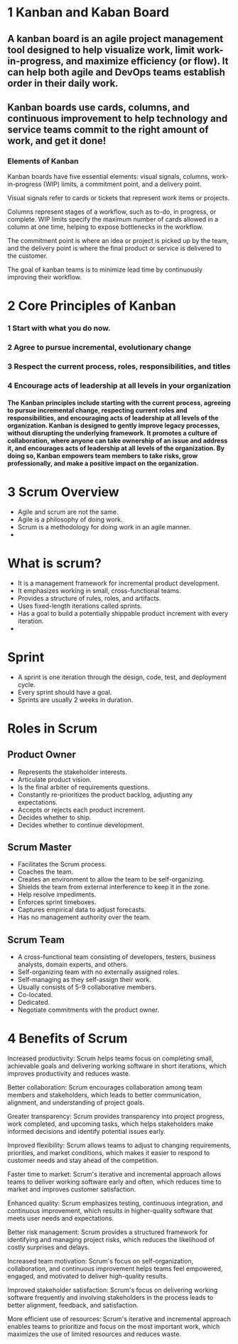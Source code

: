 # 1 Kanban and Kaban Board
## A kanban board is an agile project management tool designed to help visualize work, limit work-in-progress, and maximize efficiency (or flow). It can help both agile and DevOps teams establish order in their daily work. 
## Kanban boards use cards, columns, and continuous improvement to help technology and service teams commit to the right amount of work, and get it done!

### Elements of Kanban
Kanban boards have five essential elements: visual signals, columns, work-in-progress (WIP) limits, a commitment point, and a delivery point. 

Visual signals refer to cards or tickets that represent work items or projects. 

Columns represent stages of a workflow, such as to-do, in progress, or complete. 
WIP limits specify the maximum number of cards allowed in a column at one time, helping to expose bottlenecks in the workflow.

The commitment point is where an idea or project is picked up by the team, and the delivery point is where the final product or service is delivered to the customer.

The goal of kanban teams is to minimize lead time by continuously improving their workflow.

# 2 Core Principles of Kanban

### 1 Start with what you do now.

### 2 Agree to pursue incremental, evolutionary change

### 3 Respect the current process, roles, responsibilities, and titles

### 4 Encourage acts of leadership at all levels in your organization

#### The Kanban principles include starting with the current process, agreeing to pursue incremental change, respecting current roles and responsibilities, and encouraging acts of leadership at all levels of the organization. Kanban is designed to gently improve legacy processes, without disrupting the underlying framework. It promotes a culture of collaboration, where anyone can take ownership of an issue and address it, and encourages acts of leadership at all levels of the organization. By doing so, Kanban empowers team members to take risks, grow professionally, and make a positive impact on the organization.

# 3 Scrum Overview
- Agile and scrum are not the same.
- Agile is a philosophy of doing work.
- Scrum is a methodology for doing work in an agile manner.
- 
# What is scrum?

- It is a management framework for incremental product development.
- It emphasizes working in small, cross-functional teams.
- Provides a structure of rules, roles, and artifacts.
- Uses fixed-length iterations called sprints.
- Has a goal to build a potentially shippable product increment with every iteration.
- 
# Sprint

- A sprint is one iteration through the design, code, test, and deployment cycle.
- Every sprint should have a goal.
- Sprints are usually 2 weeks in duration.

# Roles in Scrum
## Product Owner
- Represents the stakeholder interests.
- Articulate product vision.
- Is the final arbiter of requirements questions.
- Constantly re-prioritizes the product backlog, adjusting any expectations.
- Accepts or rejects each product increment.
- Decides whether to ship.
- Decides whether to continue development.
## Scrum Master
- Facilitates the Scrum process.
- Coaches the team.
- Creates an environment to allow the team to be self-organizing.
- Shields the team from external interference to keep it in the zone.
- Help resolve impediments.
- Enforces sprint timeboxes.
- Captures empirical data to adjust forecasts.
- Has no management authority over the team.
## Scrum Team
- A cross-functional team consisting of developers, testers, business analysts,
domain experts, and others.
- Self-organizing team with no externally assigned roles.
- Self-managing as they self-assign their work.
- Usually consists of 5-9 collaborative members.
- Co-located.
- Dedicated.
- Negotiate commitments with the product owner.

# 4 Benefits of Scrum

Increased productivity: Scrum helps teams focus on completing small, achievable goals and delivering working software in short iterations, which improves productivity and reduces waste.

Better collaboration: Scrum encourages collaboration among team members and stakeholders, which leads to better communication, alignment, and understanding of project goals.

Greater transparency: Scrum provides transparency into project progress, work completed, and upcoming tasks, which helps stakeholders make informed decisions and identify potential issues early.

Improved flexibility: Scrum allows teams to adjust to changing requirements, priorities, and market conditions, which makes it easier to respond to customer needs and stay ahead of the competition.

Faster time to market: Scrum's iterative and incremental approach allows teams to deliver working software early and often, which reduces time to market and improves customer satisfaction.

Enhanced quality: Scrum emphasizes testing, continuous integration, and continuous improvement, which results in higher-quality software that meets user needs and expectations.

Better risk management: Scrum provides a structured framework for identifying and managing project risks, which reduces the likelihood of costly surprises and delays.

Increased team motivation: Scrum's focus on self-organization, collaboration, and continuous improvement helps teams feel empowered, engaged, and motivated to deliver high-quality results.

Improved stakeholder satisfaction: Scrum's focus on delivering working software frequently and involving stakeholders in the process leads to better alignment, feedback, and satisfaction.

More efficient use of resources: Scrum's iterative and incremental approach enables teams to prioritize and focus on the most important work, which maximizes the use of limited resources and reduces waste.

